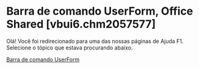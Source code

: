 
# Barra de comando UserForm, Office Shared [vbui6.chm2057577]

Olá! Você foi redirecionado para uma das nossas páginas de Ajuda F1. Selecione o tópico que estava procurando abaixo.

[Barra de comando UserForm](http://msdn.microsoft.com/library/26670f57-ae27-0410-d4ca-5ab6ac3aaecd%28Office.15%29.aspx)
